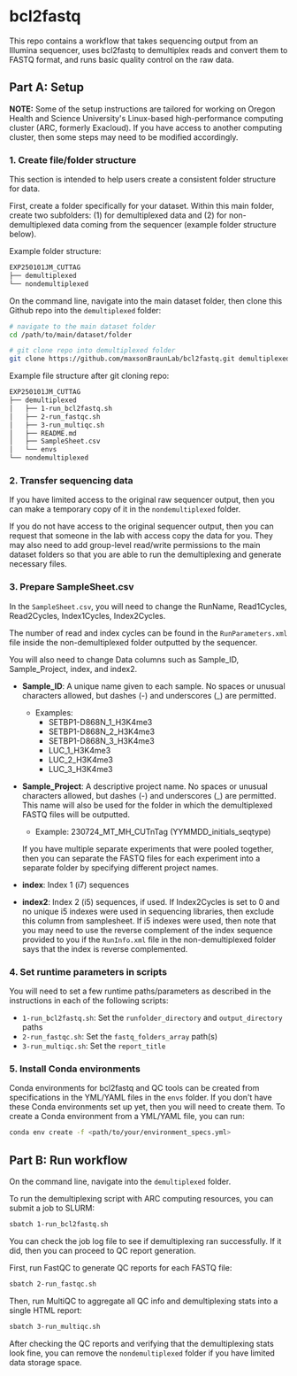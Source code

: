 # bcl2fastq

This repo contains a workflow that takes sequencing output from an Illumina sequencer, uses bcl2fastq to demultiplex reads and convert them to FASTQ format, and runs basic quality control on the raw data.

## Part A: Setup

**NOTE:** Some of the setup instructions are tailored for working on Oregon Health and Science University's Linux-based high-performance computing cluster (ARC, formerly Exacloud). If you have access to another computing cluster, then some steps may need to be modified accordingly.


### 1. Create file/folder structure

This section is intended to help users create a consistent folder structure for data.

First, create a folder specifically for your dataset. Within this main folder, create two subfolders: (1) for demultiplexed data and (2) for non-demultiplexed data coming from the sequencer (example folder structure below).

Example folder structure:

```bash
EXP250101JM_CUTTAG
├── demultiplexed
└── nondemultiplexed
```

On the command line, navigate into the main dataset folder, then clone this Github repo into the `demultiplexed` folder:

```bash
# navigate to the main dataset folder
cd /path/to/main/dataset/folder

# git clone repo into demultiplexed folder
git clone https://github.com/maxsonBraunLab/bcl2fastq.git demultiplexed
```

Example file structure after git cloning repo:

```bash
EXP250101JM_CUTTAG
├── demultiplexed
│   ├── 1-run_bcl2fastq.sh
│   ├── 2-run_fastqc.sh
│   ├── 3-run_multiqc.sh
│   ├── README.md
│   ├── SampleSheet.csv
│   └── envs
└── nondemultiplexed
```


### 2. Transfer sequencing data

If you have limited access to the original raw sequencer output, then you can make a temporary copy of it in the `nondemultiplexed` folder.

If you do not have access to the original sequencer output, then you can request that someone in the lab with access copy the data for you. They may also need to add group-level read/write permissions to the main dataset folders so that you are able to run the demultiplexing and generate necessary files.


### 3. Prepare SampleSheet.csv

In the `SampleSheet.csv`, you will need to change the RunName, Read1Cycles, Read2Cycles, Index1Cycles, Index2Cycles.

The number of read and index cycles can be found in the `RunParameters.xml` file inside the non-demultiplexed folder outputted by the sequencer. 

You will also need to change Data columns such as Sample_ID, Sample_Project, index, and index2.

* __Sample_ID__: A unique name given to each sample. No spaces or unusual characters allowed, but dashes (-) and underscores (_) are permitted.
	- Examples: 
		- SETBP1-D868N_1_H3K4me3
		- SETBP1-D868N_2_H3K4me3
		- SETBP1-D868N_3_H3K4me3
		- LUC_1_H3K4me3
		- LUC_2_H3K4me3
		- LUC_3_H3K4me3

* __Sample_Project__: A descriptive project name. No spaces or unusual characters allowed, but dashes (-) and underscores (_) are permitted. This name will also be used for the folder in which the demultiplexed FASTQ files will be outputted. 
	- Example: 230724_MT_MH_CUTnTag (YYMMDD_initials_seqtype)

	If you have multiple separate experiments that were pooled together, then you can separate the FASTQ files for each experiment into a separate folder by specifying different project names.

* __index__: Index 1 (i7) sequences
* __index2__: Index 2 (i5) sequences, if used. If Index2Cycles is set to 0 and no unique i5 indexes were used in sequencing libraries, then exclude this column from samplesheet. If i5 indexes were used, then note that you may need to use the reverse complement of the index sequence provided to you if the `RunInfo.xml` file in the non-demultiplexed folder says that the index is reverse complemented.


### 4. Set runtime parameters in scripts

You will need to set a few runtime paths/parameters as described in the instructions in each of the following scripts:

* `1-run_bcl2fastq.sh`: Set the `runfolder_directory` and `output_directory` paths
* `2-run_fastqc.sh`: Set the `fastq_folders_array` path(s)
* `3-run_multiqc.sh`: Set the `report_title`


### 5. Install Conda environments

Conda environments for bcl2fastq and QC tools can be created from specifications in the YML/YAML files in the `envs` folder. If you don't have these Conda environments set up yet, then you will need to create them. To create a Conda environment from a YML/YAML file, you can run:

```bash
conda env create -f <path/to/your/environment_specs.yml>
```


## Part B: Run workflow

On the command line, navigate into the `demultiplexed` folder. 

To run the demultiplexing script with ARC computing resources, you can submit a job to SLURM:

```bash
sbatch 1-run_bcl2fastq.sh
```

You can check the job log file to see if demultiplexing ran successfully. If it did, then you can proceed to QC report generation.

First, run FastQC to generate QC reports for each FASTQ file:

```bash
sbatch 2-run_fastqc.sh
```

Then, run MultiQC to aggregate all QC info and demultiplexing stats into a single HTML report:

```bash
sbatch 3-run_multiqc.sh
```

After checking the QC reports and verifying that the demultiplexing stats look fine, you can remove the `nondemultiplexed` folder if you have limited data storage space.
